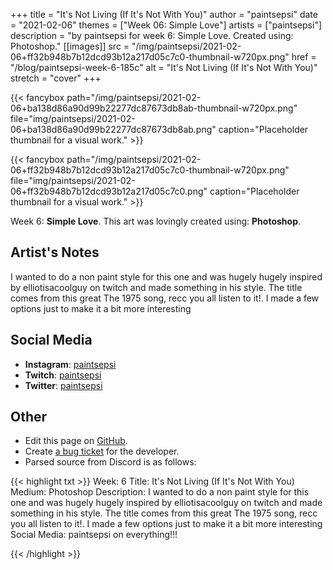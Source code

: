 +++
title =       "It's Not Living (If It's Not With You)"
author =      "paintsepsi"
date =        "2021-02-06"
themes =      ["Week 06: Simple Love"]
artists =     ["paintsepsi"]
description = "by paintsepsi for week 6: Simple Love. Created using: Photoshop."
[[images]]
              src = "/img/paintsepsi/2021-02-06+ff32b948b7b12dcd93b12a217d05c7c0-thumbnail-w720px.png"
              href = "/blog/paintsepsi-week-6-185c"
              alt = "It's Not Living (If It's Not With You)"
              stretch = "cover"
+++


{{< fancybox path="/img/paintsepsi/2021-02-06+ba138d86a90d99b22277dc87673db8ab-thumbnail-w720px.png" file="img/paintsepsi/2021-02-06+ba138d86a90d99b22277dc87673db8ab.png" caption="Placeholder thumbnail for a visual work." >}}

{{< fancybox path="/img/paintsepsi/2021-02-06+ff32b948b7b12dcd93b12a217d05c7c0-thumbnail-w720px.png" file="img/paintsepsi/2021-02-06+ff32b948b7b12dcd93b12a217d05c7c0.png" caption="Placeholder thumbnail for a visual work." >}}


Week 6: **Simple Love**. This art was lovingly created using: **Photoshop**.

## Artist's Notes

I wanted to do a non paint style for this one and was hugely hugely inspired by elliotisacoolguy on twitch and made something in his style. The title comes from this great The 1975 song, recc you all listen to it!. I made a few options just to make it a bit more interesting

## Social Media

- **Instagram**: <a href='https://instagram.com/paintsepsi' target='_blank'>paintsepsi</a>
- **Twitch**: <a href='https://twitch.tv/paintsepsi' target='_blank'>paintsepsi</a>
- **Twitter**: <a href='https://twitter.com/paintsepsi' target='_blank'>paintsepsi</a>

## Other

- Edit this page on [GitHub](https://github.com/teaminkling/web-refresh/edit/main/content/blog/paintsepsi-week-6-185c.md).
- Create [a bug ticket](https://github.com/teaminkling/web-refresh/issues/new?assignees=&labels=bug&template=problem-report.md&title=) for the developer.
- Parsed source from Discord is as follows:

{{< highlight txt >}}
Week: 6
Title: It's Not Living (If It's Not With You)
Medium: Photoshop
Description: I wanted to do a non paint style for this one and was hugely hugely inspired by elliotisacoolguy on twitch and made something in his style. The title comes from this great The 1975 song, recc you all listen to it!. I made a few options just to make it a bit more interesting
Social Media: paintsepsi on everything!!!


{{< /highlight >}}